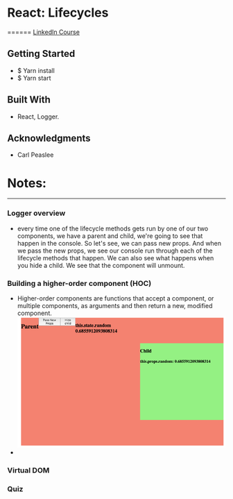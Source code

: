 # React: Lifecycles
======
[LinkedIn Course](https://www.linkedin.com/learning/react-lifecycles/welcome)

## Getting Started
- $ Yarn install
- $ Yarn start

## Built With
- React, Logger.

## Acknowledgments
- Carl Peaslee

# Notes:
------
### Logger overview
- every time one of the lifecycle methods gets run by one of our two components,
we have a parent and child, we're going to see that happen in the console.
So let's see, we can pass new props. And when we pass the new props, we see our
console run through each of the lifecycle methods that happen. We can also see
what happens when you hide a child. We see that the component will unmount.

### Building a higher-order component (HOC)
- Higher-order components are functions that accept a component, or multiple
components, as arguments and then return a new, modified component.
![alt text](images/loggerExample.png "loggerExample")
-

### Virtual DOM

### Quiz
